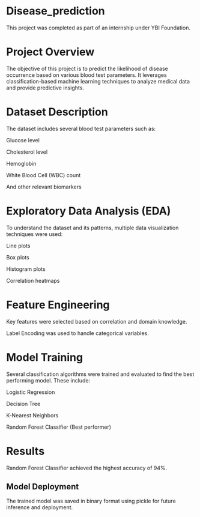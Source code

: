 # Disease_prediction

This project was completed as part of an internship under YBI Foundation.

# Project Overview
The objective of this project is to predict the likelihood of disease occurrence based on various blood test parameters. It leverages classification-based machine learning techniques to analyze medical data and provide predictive insights.

# Dataset Description
The dataset includes several blood test parameters such as:

 Glucose level

 Cholesterol level

 Hemoglobin

 White Blood Cell (WBC) count

And other relevant biomarkers

# Exploratory Data Analysis (EDA)
To understand the dataset and its patterns, multiple data visualization techniques were used:

 Line plots

 Box plots

 Histogram plots

 Correlation heatmaps

# Feature Engineering
Key features were selected based on correlation and domain knowledge.

Label Encoding was used to handle categorical variables.

# Model Training
Several classification algorithms were trained and evaluated to find the best performing model. These include:

Logistic Regression

Decision Tree

K-Nearest Neighbors

Random Forest Classifier (Best performer)

# Results
Random Forest Classifier achieved the highest accuracy of 94%.

## Model Deployment
The trained model was saved in binary format using pickle for future inference and deployment.

